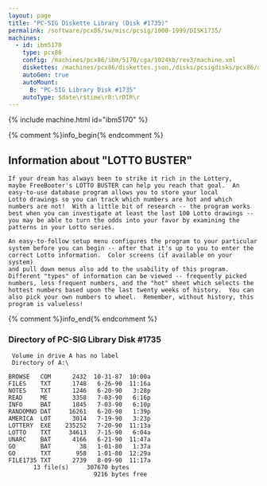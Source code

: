 ```yaml
---
layout: page
title: "PC-SIG Diskette Library (Disk #1735)"
permalink: /software/pcx86/sw/misc/pcsig/1000-1999/DISK1735/
machines:
  - id: ibm5170
    type: pcx86
    config: /machines/pcx86/ibm/5170/cga/1024kb/rev3/machine.xml
    diskettes: /machines/pcx86/diskettes.json,/disks/pcsigdisks/pcx86/diskettes.json
    autoGen: true
    autoMount:
      B: "PC-SIG Library Disk #1735"
    autoType: $date\r$time\rB:\rDIR\r
---
```


{% include machine.html id="ibm5170" %}

{% comment %}info_begin{% endcomment %}

## Information about "LOTTO BUSTER"

    If your dream has always been to strike it rich in the Lottery,
    maybe FreeBooter's LOTTO BUSTER can help you reach that goal.  An
    easy-to-use database program allows you to store your local
    Lotto drawings so you can track which numbers are hot and which
    numbers are not!  With a little bit of research -- the program works
    best when you can investigate at least the last 100 Lotto drawings --
    you may be able to turn the odds into your favor by examining the
    patterns in your Lotto series.
    
    An easy-to-follow setup menu configures the program to your particular
    system before you can begin -- after that it's up to you to enter the
    correct Lotto information.  Color screens (if available on your system)
    and pull down menus also add to the usability of this program.
    Different "types" of information can be viewed -- frequently picked
    numbers, less frequent numbers, and the "hot" sheet which selects the
    hottest numbers based upon the last twenty weeks of history.  You can
    also pick your own numbers to wheel.  Remember, without history, this
    program is valueless!
{% comment %}info_end{% endcomment %}


### Directory of PC-SIG Library Disk #1735

     Volume in drive A has no label
     Directory of A:\

    BROWSE   COM      2432  10-31-87  10:00a
    FILES    TXT      1748   6-26-90  11:16a
    NOTES    TXT      1246   6-20-90   3:28p
    READ     ME       3358   7-03-90   6:16p
    INFO     BAT      1845   7-03-90   6:10p
    RANDOMNO DAT     16261   6-20-90   1:39p
    AMERICA  LOT      3014   7-19-90   3:23p
    LOTTERY  EXE    235252   7-20-90  11:13a
    LOTTO    TXT     34613   7-15-90   6:04a
    UNARC    BAT      4166   6-21-90  11:47a
    GO       BAT        38   1-01-80   1:37a
    GO       TXT       958   1-01-80  12:29a
    FILE1735 TXT      2739   8-09-90  11:17a
           13 file(s)     307670 bytes
                            9216 bytes free
